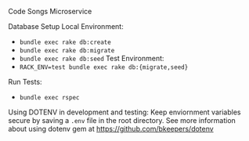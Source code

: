 Code Songs Microservice

Database Setup
Local Environment:
  - `bundle exec rake db:create`
  - `bundle exec rake db:migrate`
  - `bundle exec rake db:seed`
Test Environment:
  - `RACK_ENV=test bundle exec rake db:{migrate,seed}`

Run Tests:
  - `bundle exec rspec`

Using DOTENV in development and testing:
Keep enviornment variables secure by saving a `.env` file in the root directory. See more information about using dotenv gem at https://github.com/bkeepers/dotenv
